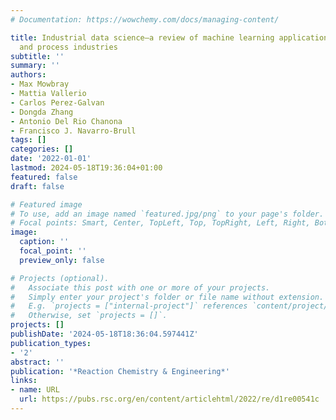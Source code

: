 ```yaml
---
# Documentation: https://wowchemy.com/docs/managing-content/

title: Industrial data science–a review of machine learning applications for chemical
  and process industries
subtitle: ''
summary: ''
authors:
- Max Mowbray
- Mattia Vallerio
- Carlos Perez-Galvan
- Dongda Zhang
- Antonio Del Rio Chanona
- Francisco J. Navarro-Brull
tags: []
categories: []
date: '2022-01-01'
lastmod: 2024-05-18T19:36:04+01:00
featured: false
draft: false

# Featured image
# To use, add an image named `featured.jpg/png` to your page's folder.
# Focal points: Smart, Center, TopLeft, Top, TopRight, Left, Right, BottomLeft, Bottom, BottomRight.
image:
  caption: ''
  focal_point: ''
  preview_only: false

# Projects (optional).
#   Associate this post with one or more of your projects.
#   Simply enter your project's folder or file name without extension.
#   E.g. `projects = ["internal-project"]` references `content/project/deep-learning/index.md`.
#   Otherwise, set `projects = []`.
projects: []
publishDate: '2024-05-18T18:36:04.597441Z'
publication_types:
- '2'
abstract: ''
publication: '*Reaction Chemistry & Engineering*'
links:
- name: URL
  url: https://pubs.rsc.org/en/content/articlehtml/2022/re/d1re00541c
---
```


